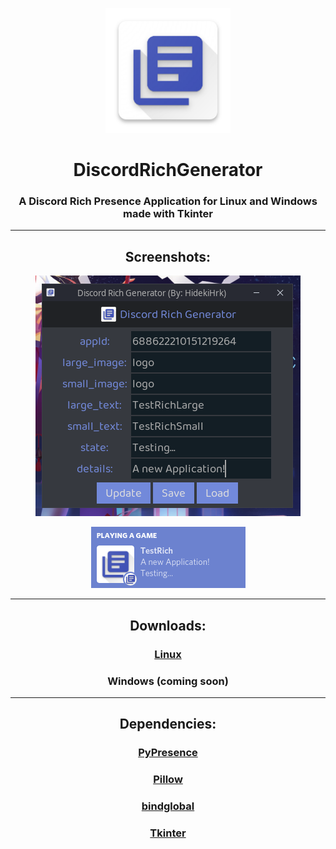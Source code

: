 <p align="center">
  <img src="https://raw.githubusercontent.com/HidekiHrk/DiscordRichGenerator/master/img/icon.png" width=200/>
</p>
<h1 align="center">
  DiscordRichGenerator
</h1>
<h3 align="center">
  A Discord Rich Presence Application for Linux and Windows made with Tkinter
</h3>
<hr>
<h2 align="center">
  Screenshots:
</h2>
<p align="center">
  <img src="https://raw.githubusercontent.com/HidekiHrk/DiscordRichGenerator/master/screenshots/screenshot1.png"/>
</p>
<p align="center">
  <img src="https://raw.githubusercontent.com/HidekiHrk/DiscordRichGenerator/master/screenshots/screenshot2.png"/>
</p>
<hr>
<h2 align="center">
  Downloads:
</h2>
<h3 align='center'>
  <a href='https://github.com/HidekiHrk/DiscordRichGenerator/releases/download/1.0/DiscordRichGenerator_Linux_x64.tar.gz'>Linux</a>
</h3>
<h3 align='center'>
  <a>Windows (coming soon)</a>
</h3>
<hr>
<h2 align="center">
  Dependencies:
</h2>
<h3 align='center'>
  <a href='https://github.com/qwertyquerty/pypresence'>PyPresence</a>
</h3>
<h3 align='center'>
  <a href='https://github.com/python-pillow/Pillow'>Pillow</a>
</h3>
<h3 align='center'>
  <a href='https://github.com/segalion/bindglobal'>bindglobal</a>
</h3>
<h3 align='center'>
  <a href='https://github.com/python/cpython/tree/master/Lib/tkinter'>Tkinter</a>
</h3>
